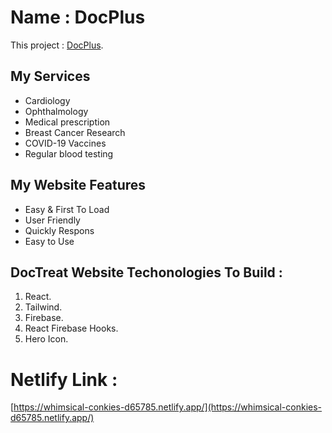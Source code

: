 # Name : DocPlus

This project : [DocPlus](https://whimsical-conkies-d65785.netlify.app/).

## My Services

- Cardiology
- Ophthalmology
- Medical prescription
- Breast Cancer Research
- COVID-19 Vaccines
- Regular blood testing

## My Website Features

- Easy & First To Load
- User Friendly
- Quickly Respons
- Easy to Use

## DocTreat Website Techonologies To Build :

1. React.
2. Tailwind.
3. Firebase.
4. React Firebase Hooks.
5. Hero Icon.

# Netlify Link :

[https://whimsical-conkies-d65785.netlify.app/](https://whimsical-conkies-d65785.netlify.app/)
